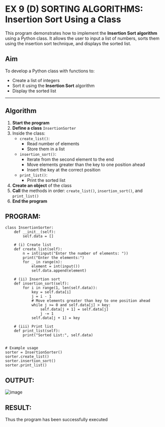 # EX 9 (D) SORTING ALGORITHMS: Insertion Sort Using a Class

This program demonstrates how to implement the **Insertion Sort algorithm** using a Python class. It allows the user to input a list of numbers, sorts them using the insertion sort technique, and displays the sorted list.


##  Aim

To develop a Python class with functions to:
- Create a list of integers
- Sort it using the **Insertion Sort** algorithm
- Display the sorted list

---

## Algorithm

1. **Start the program**
2. **Define a class** `InsertionSorter`
3. Inside the class:
   - `create_list()`:
     - Read number of elements
     - Store them in a list
   - `insertion_sort()`:
     - Iterate from the second element to the end
     - Move elements greater than the key to one position ahead
     - Insert the key at the correct position
   - `print_list()`:
     - Print the sorted list
4. **Create an object** of the class
5. **Call** the methods in order: `create_list()`, `insertion_sort()`, and `print_list()`
6. **End the program**


## PROGRAM:
```
class InsertionSorter: 
    def __init__(self): 
        self.data = [] 

    # (i) Create list 
    def create_list(self): 
        n = int(input("Enter the number of elements: ")) 
        print("Enter the elements:")
        for _ in range(n): 
            element = int(input()) 
            self.data.append(element) 

    # (ii) Insertion sort 
    def insertion_sort(self): 
        for i in range(1, len(self.data)): 
            key = self.data[i] 
            j = i - 1 
            # Move elements greater than key to one position ahead 
            while j >= 0 and self.data[j] > key: 
                self.data[j + 1] = self.data[j] 
                j -= 1 
            self.data[j + 1] = key 

    # (iii) Print list 
    def print_list(self): 
        print("Sorted List:", self.data)


# Example usage
sorter = InsertionSorter()
sorter.create_list()
sorter.insertion_sort()
sorter.print_list()

```


## OUTPUT:
![image](https://github.com/user-attachments/assets/cbb4e950-1f2f-46e3-977e-ed6d8fac303b)

## RESULT:
Thus the program has been successfully executed 
